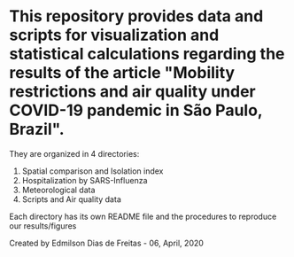 

# This repository provides data and scripts for visualization and statistical calculations regarding the results of the article "Mobility restrictions and air quality under COVID-19 pandemic in São Paulo, Brazil". 
They are organized in 4 directories:

1) Spatial comparison and Isolation index
2) Hospitalization by SARS-Influenza
3) Meteorological data
4) Scripts and Air quality data

Each directory has its own README file and the procedures to reproduce our results/figures

Created by Edmilson Dias de Freitas - 06, April, 2020

